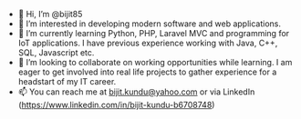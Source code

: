 - 👋 Hi, I’m @bijit85
- 👀 I’m interested in developing modern software and web applications.
- 🌱 I’m currently learning Python, PHP, Laravel MVC and programming for IoT applications. I have previous experience working with Java, C++, SQL, Javascript etc.
- 💞️ I’m looking to collaborate on working opportunities while learning. I am eager to get involved into real life projects to gather experience for a headstart of my IT career.
- 📫 You can reach me at bijit.kundu@yahoo.com or via LinkedIn (https://www.linkedin.com/in/bijit-kundu-b6708748)

<!---
bijit85/bijit85 is a ✨ special ✨ repository because its `README.md` (this file) appears on your GitHub profile.
You can click the Preview link to take a look at your changes.
--->
